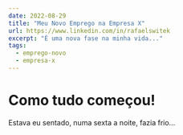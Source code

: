 ```yaml
---
date: 2022-08-29
title: "Meu Novo Emprego na Empresa X"
url: https://www.linkedin.com/in/rafaelswitek
excerpt: "É uma nova fase na minha vida..."
tags: 
  - emprego-novo
  - empresa-x
---
```


# Como tudo começou!

Estava eu sentado, numa sexta a noite, fazia frio...
